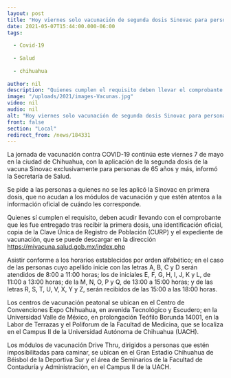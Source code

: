 ```yaml
---
layout: post
title: "Hoy viernes solo vacunación de segunda dosis Sinovac para personas de 65 años y más"
date: 2021-05-07T15:44:00.000-06:00
tags:
  
  - Covid-19
  
  - Salud
  
  - chihuahua
  
author: nil
description: "Quienes cumplen el requisito deben llevar el comprobante de haber recibido la primera dosis de Sinovac, identificación oficial, copia de la CURP y su expediente de vacunación"
image: "/uploads/2021/images-Vacunas.jpg"
video: nil
audio: nil
alt: "Hoy viernes solo vacunación de segunda dosis Sinovac para personas de 65 años y más"
front: false
section: "Local"
redirect_from: /news/184331
---
```


La jornada de vacunación contra COVID-19 continúa este viernes 7 de mayo en la ciudad de Chihuahua, con la aplicación de la segunda dosis de la vacuna Sinovac exclusivamente para personas de 65 años y más, informó la Secretaría de Salud.

Se pide a las personas a quienes no se les aplicó la Sinovac en primera dosis, que no acudan a los módulos de vacunación y que estén atentos a la información oficial de cuándo les corresponde.

Quienes sí cumplen el requisito, deben acudir llevando con el comprobante que les fue entregado tras recibir la primera dosis, una identificación oficial, copia de la Clave Única de Registro de Población (CURP) y el expediente de vacunación, que se puede descargar en la dirección https://mivacuna.salud.gob.mx/index.php

Asistir conforme a los horarios establecidos por orden alfabético; en el caso de las personas cuyo apellido inicie con las letras A, B, C y D serán atendidos de 8:00 a 11:00 horas; los de iniciales E, F, G, H, I, J, K y L, de 11:00 a 13:00 horas; de la M, N, O, P y Q, de 13:00 a 15:00 horas; y de las letras R, S, T, U, V, X, Y y Z, serán recibidos de las 15:00 a las 18:00 horas.

Los centros de vacunación peatonal se ubican en el Centro de Convenciones Expo Chihuahua, en avenida Tecnológico y Escudero; en la Universidad Valle de México, en prolongación Teófilo Borunda 14001, en la Labor de Terrazas y el Poliforum de la Facultad de Medicina, que se localiza en el Campus II de la Universidad Autónoma de Chihuahua (UACH).

Los módulos de vacunación Drive Thru, dirigidos a personas que estén imposibilitadas para caminar, se ubican en el Gran Estadio Chihuahua de Béisbol de la Deportiva Sur y el área de Seminarios de la Facultad de Contaduría y Administración, en el Campus II de la UACH.